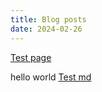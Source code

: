 ```yaml
---
title: Blog posts
date: 2024-02-26
---
```


<a href="./HTML/test.html" target="_blank">Test page</a>
<!-- <a href="./content_1.md" target="_blank">Test md</a> -->
hello world
<a href="/workspaces/callysto.github.io/content/post/content_1.md" target="_blank">Test md</a>
